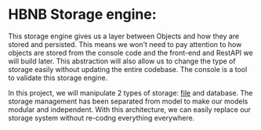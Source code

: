 # HBNB Storage engine:
This storage engine gives us a layer between Objects and how they are stored and persisted. This means we won't need to pay attention to how objects are stored from the console code and the front-end and RestAPI we will build later. This abstraction will also allow us to change the type of storage easily without updating the entire codebase. The console is a tool to validate this storage engine.

In this project, we will manipulate 2 types of storage: [file](./object.json) and database. The storage management has been separated from model to make our models modular and independent. With this architecture, we can easily replace our storage system without re-codng everything everywhere.
